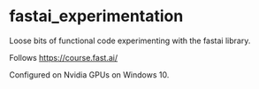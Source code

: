 # fastai_experimentation
Loose bits of functional code experimenting with the fastai library.

Follows https://course.fast.ai/

Configured on Nvidia GPUs on Windows 10.
